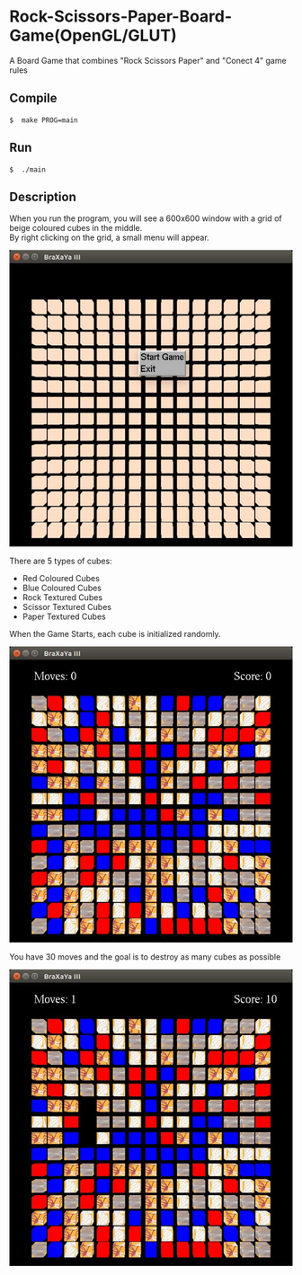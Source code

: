 # Rock-Scissors-Paper-Board-Game(OpenGL/GLUT)
A Board Game that combines "Rock Scissors Paper" and "Conect 4" game rules

## Compile  
```{r, engine='bash', count_lines}
$  make PROG=main
```

## Run   
```{r, engine='bash', count_lines}
$  ./main
```

## Description

When you run the program, you will see a 600x600 window with a grid of beige coloured cubes in the middle.  
By right clicking on the grid, a small menu will appear.  

![alt text](https://github.com/irineos/Rock-Scissors-Paper-Board-Game/blob/main/start.png)  

There are 5 types of cubes:  
  - Red Coloured Cubes  
  - Blue Coloured Cubes
  - Rock Textured Cubes
  - Scissor Textured Cubes
  - Paper Textured Cubes
  
When the Game Starts, each cube is initialized randomly.

![alt text](https://github.com/irineos/Rock-Scissors-Paper-Board-Game/blob/main/play.png)  

You have 30 moves and the goal is to destroy as many cubes as possible

![alt text](https://github.com/irineos/Rock-Scissors-Paper-Board-Game/blob/main/gameplay.png)  

